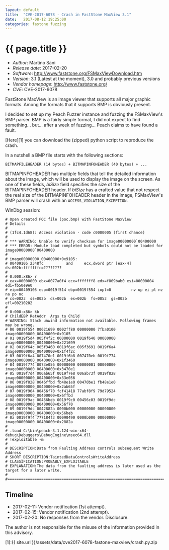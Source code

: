 ```yaml
---
layout: default
title:  "CVE-2017-6078 - Crash in FastStone MaxView 3.1"
date:   2017-08-12 19:25:00
categories: fastone fuzzing
---
```


{{ page.title }}
================

* _Author_: Martino Sani 
* _Release date_: 2017-02-20
* _Software_: http://www.faststone.org/FSMaxViewDownload.htm
* _Version_: 3.1 (Latest at the moment), 3.0 and probably previous versions
* _Vendor homepage_: http://www.faststone.org/
* _CVE_: CVE-2017-6078

FastStone MaxView is an image viewer that supports all major graphic formats.
Among the formats that it supports BMP is obviously present.

I decided to set up my Peach Fuzzer instance and fuzzing the FSMaxView's BMP parser.
BMP is a fairly simple format, I did not expect to find something... but... after a week of fuzzing... Peach claims to have found a fault.

[Here][1] you can download the (zipped) python script to reproduce the crash.

In a nutshell a BMP file starts with the following sections:

```
BITMAPFILEHEADER (14 bytes) + BITMAPINFOHEADER (40 bytes) + ...
```

BITMAPINFOHEADER has multiple fields that tell the detailed information about the image, which will be used to display the image on the screen. As one of these fields, *biSize* field specifies the size of the BITMAPINFOHEADER header. If *biSize* has a crafted value that not respect the real size of the BITMAPINFOHEADER header in the image, FSMaxView's BMP parser will crash with an `ACCESS_VIOLATION_EXCEPTION`.

WinDbg session:

```
# Open created POC file (poc.bmp) with FastStone MaxView
# Details
# 
# (1fc4.1d68): Access violation - code c0000005 (first chance)
#
# *** WARNING: Unable to verify checksum for image00000000`00400000
# *** ERROR: Module load completed but symbols could not be loaded for image00000000`00400000
#
# image00000000_00400000+0x9105:
# 00409105 2348fc          and     ecx,dword ptr [eax-4] ds:002b:fffffffc=????????
#
# 0:000:x86> r
# eax=00000000 ebx=0077a0f4 ecx=fffffff8 edx=f809bab0 esi=00000004 edi=fb50e9e0
# eip=00409105 esp=0019f514 ebp=0019f554 iopl=0         nv up ei pl nz na po nc
# cs=0023  ss=002b  ds=002b  es=002b  fs=0053  gs=002b             efl=00210202
#
# 0:000:x86> kb
# ChildEBP RetAddr  Args to Child              
# WARNING: Stack unwind information not available. Following frames may be wrong.
# 00 0019f554 00621699 0002ff80 00000000 7fba0100 image00000000_00400000+0x9105
# 01 0019f5d4 005f4f2c 00000000 0019f640 00000000 image00000000_00400000+0x221699
# 02 0019f64c 005f3460 0019f6ac 005f3691 0019f6a4 image00000000_00400000+0x1f4f2c
# 03 0019f6a4 007470e1 0019f6b8 007470eb 0019f774 image00000000_00400000+0x1f3460
# 04 0019f774 0073e056 00000000 00000001 00000000 image00000000_00400000+0x3470e1
# 05 0019f7d4 006ab65f 0019f7e8 006ab73f 0019f828 image00000000_00400000+0x33e056
# 06 0019f828 0046ffbd fb48e1e0 00470be1 fb48e1e0 image00000000_00400000+0x2ab65f
# 07 0019f964 00456f70 fcf41418 77abf8f9 79d79524 image00000000_00400000+0x6ffbd
# 08 0019f9ac 00456beb 0019f9c0 00456c03 0019f9dc image00000000_00400000+0x56f70
# 09 0019f9dc 0042882a 0000b000 00000000 00000000 image00000000_00400000+0x56beb
# 0a 0019f9f4 777184f3 00090490 0000b000 00000000 image00000000_00400000+0x2882a
#
# .load C:\bin\peach-3.1.124-win-x64-debug\Debuggers\DebugEngine\msec64.dll
# !exploitable -m
#
# DESCRIPTION:Data from Faulting Address controls subsequent Write Address
# SHORT_DESCRIPTION:TaintedDataControlsWriteAddress
# CLASSIFICATION:PROBABLY_EXPLOITABLE
# EXPLANATION:The data from the faulting address is later used as the target for a later write.
#
#============================================================================================
```

## Timeline ##

* 2017-02-11: Vendor notification (1st attempt).
* 2017-02-15: Vendor notification (2nd attempt).
* 2017-02-20: No responses from the vendor. Disclosure.

The author is not responsible for the misuse of the information provided in this advisory.



[1]:{{ site.url }}/assets/data/cve2017-6078-fastone-maxview/crash.py.zip